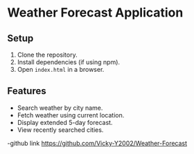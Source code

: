 # Weather Forecast Application

## Setup

1. Clone the repository.
2. Install dependencies (if using npm).
3. Open `index.html` in a browser.

## Features

- Search weather by city name.
- Fetch weather using current location.
- Display extended 5-day forecast.
- View recently searched cities.

-github link 
https://github.com/Vicky-Y2002/Weather-Forecast